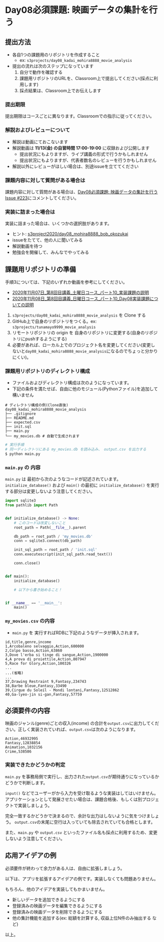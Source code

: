# Day08必須課題: 映画データの集計を行う

## 提出方法
- 各自1つの課題用のリポジトリを作成すること
    - ex: `s3projects/day08_kadai_mohira8888_movie_analysis`
- 提出の流れは次のステップになっています
    1. 自分で動作を確認する
    2. 課題用リポジトリのURLを、Classroom上で提出してください(採点に利用します)
    3. 採点結果は、Classroom上でお伝えします

### 提出期限
提出期限はコースごとに異なります。Classroomでの指示に従ってください。


### 解説およびレビューについて
- 解説は動画にておこないます
- 解説動画は **11/13(金) の自習時間 17:00-19:00** に収録および公開します 
    - 提出状況にもよりますが、ライブ講義の形式で行うかもしれません
    - 提出状況にもよりますが、代表者数名のレビューを行うかもしれません
- 解説以外にレビューがほしい場合は、別途issueを立ててください    

### 課題内容に対して質問がある場合は
課題内容に対して質問がある場合は、[Day08必須課題: 映画データの集計を行う Issue #223](https://github.com/s3project2020/QandA/issues/223)にコメントしてください。

### 実装に詰まった場合は
実装に詰まった場合は、いくつかの選択肢があります。

- ヒント: [s3project2020/day08_mohira8888_bob_okozukai](https://github.com/s3project2020/day08_mohira8888_bob_okozukai)
- issueをたてて、他の人に聞いてみる
- 解説動画を待つ
- 勉強会を開催して、みんなでやってみる


## 課題用リポジトリの準備
手順3については、下記のいずれか動画を参考にしてください。

- [2020年11月07日_第8回目講義_土曜日コース_パート10_実装課題の説明](https://vimeo.com/476587960)
- [2020年11月08日_第8回目講義_日曜日コース_パート10_Day08実装課題についての説明](https://vimeo.com/476797855) 

1. `s3projects/day08_kadai_mohira8888_movie_analysis` を Clone する
2. GitHub上で自身のリポジトリをつくる。ex: `s3projects/tunamayo9999_movie_analysis` 
3. リモートリポジトリの origin を 自身のリポジトリに変更する(自身のリポジトリにpushするようにする) 
4. 必要があれば、ローカル上でのプロジェクト名を変更してください(変更しないと`day08_kadai_mohira8888_movie_analysis`になるのでちょっと分かりにくい)。


### 課題用リポジトリのディレクトリ構成
- ファイルおよびディレクトリ構成は次のようになっています。
- 下記の条件を満たせば、自由に他のモジュール(Pythonファイル)を追加して構いません

```
# ディレクトリ構成の例(Clone直後)
day08_kadai_mohira8888_movie_analysis
├── .gitignore
├── README.md
├── expected.csv
├── init.sql
├── main.py
└── my_movies.db # 自動で生成されます
```

```sh
# 実行手順
# 同一ディレクトリにある my_movies.db を読み込み、 output.csv を出力する
$ python main.py
```


### `main.py` の 内容
`main.py` は 最初から次のようなコードが記述されています。`initialize_database()` および `main()` の最初に `initialize_database()` を実行する部分は変更しないよう注意してください。

```python
import sqlite3
from pathlib import Path


def initialize_database() -> None:
    # このコードは改変しないこと
    root_path = Path(__file__).parent

    db_path = root_path / 'my_movies.db'
    conn = sqlite3.connect(db_path)

    init_sql_path = root_path / 'init.sql'
    conn.executescript(init_sql_path.read_text())

    conn.close()


def main():
    initialize_database()

    # 以下から書き始めること！


if __name__ == '__main__':
    main()
```

### `my_movies.csv` の内容
- `main.py` を 実行すればRDBに下記のようなデータが挿入されます。

```csv
id,title,genre,income
1,Arcobaleno selvaggio,Action,600000
2,Colpo basso,Action,63860
3,Dove l'erba si tinge di sangue,Action,1900000
4,A prova di proiettile,Action,807947
5,Race for Glory,Action,100326
...
...(省略)
...
37,Drawing Restraint 9,Fantasy,234743
38,Barbe bleue,Fantasy,33490
39,Cirque du Soleil - Mondi lontani,Fantasy,12512862
40,Ga-lyeo-jin si-gan,Fantasy,57759
```

## 必須要件の内容
映画のジャンル(genre)ごとの収入(income) の合計を`output.csv`に出力してください。正しく実装されていれば、`output.csv`は次のようになります。


```csv
Action,46932995
Fantasy,12838854
Animation,1032156
Crime,538586

```

### 実装できたかどうかの判定
`main.py` を事務局側で実行し、出力された`output.csv`が期待通りになっているかどうかで判断します。

`input()` などでユーザーがから入力を受け取るような実装はしてはいけません。
アプリケーションとして発展させたい場合は、課題合格後、もしくは別プロジェクトで実装しましょう。

完全一致するかどうかで決まるので、余計な出力はしないように気をつけましょう。
`output.csv`の末尾に空行は入っていても除去されていても合格とします。


また、`main.py` や `output.csv` といったファイル名も採点に利用するため、変更しないよう注意してください。



## 応用アイデアの例
必須要件が終わって余力がある人は、自由に拡張しましょう。

以下は、アプリを拡張するアイデアの例です。実装しなくても問題ありません。

もちろん、他のアイデアを実装してもかまいません。

- 新しいデータを追加できるようにする
- 登録済みの映画データを編集できるようにする
- 登録済みの映画データを削除できるようにする
- 他の集計機能を追加する(ex: 総額を計算する, 収益上位N件のみ抽出する など)


以上。
